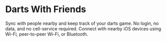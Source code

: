 # Darts With Friends

Sync with people nearby and keep track of your darts game. No login, no data, and no cell-service required. Connect with nearby iOS devices using Wi-Fi, peer-to-peer Wi-Fi, or Bluetooth. 

